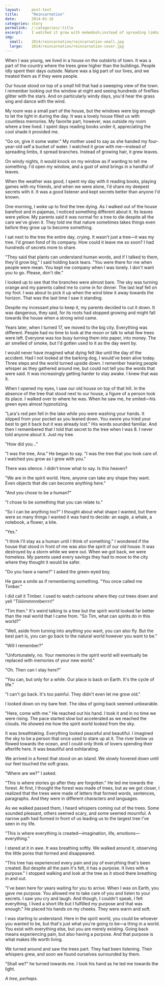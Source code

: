 ```yaml
---
layout:     post-text
title:      "Reincarnation"
date:       2014-01-16
categories: story
permalink:  /:categories/:title
excerpt:    I watched it grow with me&mdash;instead of spreading limbs, it spread branches. Instead of growing hair, it grew leaves.
img:
  small:    2014/reincarnation/reincarnation-small.jpg
  large:    2014/reincarnation/reincarnation-cover.jpg
---
```


When I was young, we lived in a house on the outskirts of town. It was a part of the country where the trees grew higher than the buildings. People idly spent their days outside. Nature was a big part of our lives, and we treated them as if they were people.

Our house stood on top of a small hill that had a sweeping view of the town. I remember looking out the window at night and seeing hundreds of fireflies glitter with the stars. And on particularly windy days, you'd hear the grass sing and dance with the wind.

My room was a small part of the house, but the windows were big enough to let the light in during the day. It was a lovely house filled us with countless memories. My favorite part, however, was outside my room where a tree lived. I spent days reading books under it, appreciating the cool shade it provided me.

"Go on, give it some water." My mother used to say as she handed my four-year-old self a bucket of water. I watched it grow with me&mdash;instead of spreading limbs, it spread branches. Instead of growing hair, it grew leaves.

On windy nights, it would knock on my window as if wanting to tell me something. I'd open my window, and a gust of wind brings in a handful of leaves.

When the weather was good, I spent my day with it reading books, playing games with my friends, and when we were alone, I'd share my deepest secrets with it. It was a good listener and kept secrets better than anyone I'd known.

One morning, I woke up to find the tree dying. As I walked out of the house barefoot and in pajamas, I noticed something different about it. Its leaves were yellow. My parents said it was normal for a tree to die despite all the care we've given it. They told me that nature sometimes takes things even before they grow up to become something.

I sat next to the tree the entire day, crying. It wasn't just a tree&mdash;it was my tree. I'd grown fond of its company. How could it leave me so soon? I had hundreds of secrets more to share.

"They said that plants can understand human words, and if I talked to them, they'd grow big," I said holding back tears. "You were there for me when people were mean. You kept me company when I was lonely. I don't want you to go. Please, don't die."

I looked up to see that the branches were almost bare. The sky was turning orange and my parents called me to come in for dinner. The last leaf fell on my foot. I was about to pick it up when the wind blew it away towards the horizon. That was the last time I saw it standing.

Despite my incessant plea to keep it, my parents decided to cut it down. It was dangerous, they said, for its roots had stopped growing and might fall towards the house when a strong wind came.

Years later, when I turned 17, we moved to the big city. Everything was different. People had no time to look at the moon or talk to what few trees were left. Everyone was too busy turning them into paper, into money. The air smelled of smoke, but I'd gotten used to it as the day went by.

I would never have imagined what dying felt like until the day of the accident. Had I not looked at the barking dog, I would've been alive today. Three steps and the world turned upside down. I remember hearing people whisper as they gathered around me, but could not tell you the words that were said. It was increasingly getting harder to stay awake. I knew that was it.

When I opened my eyes, I saw our old house on top of that hill. In the absence of the tree that stood next to our house, a figure of a person took its place. I walked over to where he was. When he saw me, he smiled&mdash;his green eyes almost hypnotizing.

"Lara's red pen fell in the lake while you were washing your hands. It slipped from your pocket as you leaned down. You swore you tried your best to get it back but it was already lost." His words sounded familiar. And then I remembered that I told that secret to the tree when I was 8. I never told anyone about it. Just my tree.

"How did you..."

"I was the tree, Ana." He began to say. "I was the tree that you took care of. I watched you grow as I grew with you."

There was silence. I didn't know what to say. Is this heaven?

"We are in the spirit world. Here, anyone can take any shape they want. Even objects that die can become anything here."

"And you chose to be a human?"

"I chose to be something that you can relate to."

"So I can be anything too?" I thought about what shape I wanted, but there were so many things I wanted it was hard to decide: an eagle, a whale, a notebook, a flower, a kite.

"Yes."

"I think I'll stay as a human until I think of something." I wondered if the house that stood in front of me was also the spirit of our old house. It was destroyed by a storm while we were out. When we got back, we were homeless. My parents used every savings they had to move to the city where they thought it would be safer.

"Do you have a name?" I asked the green-eyed boy.

He gave a smile as if remembering something. "You once called me Timber."

I did call it Timber. I used to watch cartoons where they cut trees down and yell "Tiiiiiimmmmberrrr!"

"Tim then." It's weird talking to a tree but the spirit world looked far better than the real world that I came from. "So Tim, what can spirits do in this world?"

"Well, aside from turning into anything you want, you can also fly. But the best part is, you can go back to the natural world however you want to be."

"Will I remember?"

"Unfortunately, no. Your memories in the spirit world will eventually be replaced with memories of your new world."

"Oh. Then can I stay here?"

"You can, but only for a while. Our place is back on Earth. It's the cycle of life."

"I can't go back. It's too painful. They didn't even let me grow old."

I looked down on my bare feet. The idea of going back seemed unbearable.

"Here, come with me." He reached out his hand. I took it and in no time we were rising. The pace started slow but accelerated as we reached the clouds. He showed me how the spirit world looked from the sky.

It was breathtaking. Everything looked peaceful and beautiful. I imagined the sky to be a person that once used to stare up at it. The river below us flowed towards the ocean, and I could only think of lovers spending their afterlife here. It was beautiful and exhilarating.

We arrived in a forest that stood on an island. We slowly hovered down until our feet touched the soft grass.

"Where are we?" I asked.

"This is where stories go after they are forgotten." He led me towards the forest. At first, I thought the forest was made of trees, but as we got closer, I realized that the trees were made of letters that formed words, sentences, paragraphs. And they were in different characters and languages.

As we walked passed them, I heard whispers coming out of the trees. Some sounded pleasant, others seemed scary, and some seemed mournful. A narrow path had formed in front of us leading us to the largest tree I've seen in my life.

"This is where everything is created&mdash;imagination, life, emotions&mdash;everything."

I stared at it in awe. It was breathing softly. We walked around it, observing the little pores that formed and disappeared.

"This tree has experienced every pain and joy of everything that's been created. But despite all the pain it's felt, it has a purpose. It lives with a purpose." I stopped walking and look at the tree as it stood there breathing in and out.

"I've been here for years waiting for you to arrive. When I was on Earth, you gave me purpose. You allowed me to take care of you and listen to your secrets. I saw you cry and laugh. And though, I couldn't speak, I felt everything. I lived a short life but I fulfilled my purpose and that was enough." He placed his hands on my cheeks. They were warm and soft.

I was starting to understand. Here in the spirit world, you could be whoever you wanted to be, but that's just what you're going to be&mdash;a thing in a world. You exist with everything else, but you are merely existing. Going back means experiencing pain, but also having a purpose. And that purpose is what makes life worth living.

We turned around and saw the trees part. They had been listening. Their whispers grew, and soon we found ourselves surrounded by them.

"Shall we?" he turned towards me. I took his hand as he led me towards the light.

*A tree, perhaps.*
